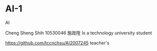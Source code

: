 # AI-1
AI

Cheng Sheng Shih
10530046 施政陞
Is a technology university student


https://github.com/tccnchsu/AI2007245 teacher's
